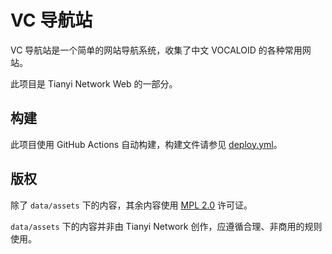 # VC 导航站
VC 导航站是一个简单的网站导航系统，收集了中文 VOCALOID 的各种常用网站。

此项目是 Tianyi Network Web 的一部分。

## 构建
此项目使用 GitHub Actions 自动构建，构建文件请参见 [deploy.yml](https://github.com/luotianyi-dev/web-vcportal/blob/main/.github/workflows/deploy.yml)。

## 版权
除了 `data/assets` 下的内容，其余内容使用 [MPL 2.0](https://www.mozilla.org/en-US/MPL/2.0/) 许可证。

`data/assets` 下的内容并非由 Tianyi Network 创作，应遵循合理、非商用的规则使用。
